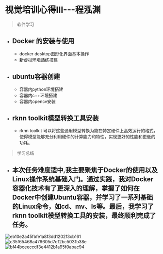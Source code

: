 # 视觉培训心得III---程泓渊
> 软件学习
- Docker 的安装与使用
  - 
  -  docker desktop图形化界面基本操作
  -  新虚拟环境熟练搭建
  
- ubuntu容器创建
  - 
  - 容器内python环境搭建
  - 容器内c++环境搭建
  - 容器内opencv安装
- rknn toolkit模型转换工具安装
  - 
  -  rknn toolkit 可以将这些通用模型转换为能在特定硬件上高效运行的格式，使得模型能够充分利用硬件的计算能力和特性，实现更好的性能和更低的功耗。

>学习总结
- 本次任务难度适中,我主要聚焦于Docker的使用以及Linux操作系统基础入门。通过实践，我对Docker容器化技术有了更深入的理解，掌握了如何在Docker中创建Ubuntu容器，并学习了一系列基础的Linux命令，如cd、mv、ls等。最后，我学习了rknn toolkit模型转换工具的安装，最终顺利完成了任务。
  -
![eb10e2a45fbfe1a8f3dd1202f3cb161](https://github.com/user-attachments/assets/f5c2c474-5ab4-4fff-8fe9-6ce4dcc78911)
![c35f65468a476605d7df2bc5031b38e](https://github.com/user-attachments/assets/2ecf13e1-6077-4f8a-892a-5debebdbfc26)
![bf44bceeccdf3e4412b1a95f0abac94](https://github.com/user-attachments/assets/40dfb903-53d8-495a-96b6-7ec8a23f79c2)
